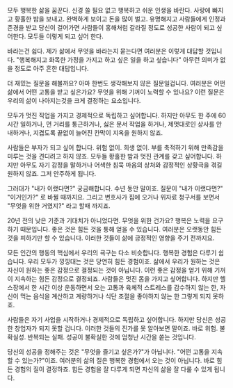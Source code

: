 모두 행복한 삶을 꿈꾼다. 신경 쓸 필요 없고 행복하고 쉬운 인생을 바란다. 사랑에 빠지고 황홀한 밤을 보내고. 완벽하게 보이고 돈을 많이 벌고. 유명해지고 사람들에게 인정과 존경을 받고 당신이 걸어가면 사람들이 홍해처럼 갈라질 정도로 성공한 사람이 되고 싶어한다. 모두들 이렇게 되고 싶어 한다.

바라는건 쉽다. 제가 삶에서 무엇을 바라는지 묻는다면 여러분은 이렇게 대답할 것입니다. "행복해지고 화목한 가정을 가지고 하고 싶은 일을 하고 싶습니다" 아무런 의미가 없을 정도로 아주 흔한 대답입니다. 

더 재밌는 질문을 해볼까요? 아마 한번도 생각해보지 않은 질문일겁니다. 여러분은 어떤 삶에서 어떤 고통을 받고 싶은가요? 무엇을 위해 기꺼이 노력할 수 있나요? 이런 질문은 우리의 삶이 나아지는것을 크게 결정하는 요소입니다.

모두가 멋진 직업을 가지고 경제적으로 독립하고 싶어합니다. 하지만 아무도 한 주에 60시간 일하거나, 먼 거리를 통근하거나, 싫은 문서 작업을 하거나, 제멋대로인 상사를 안내하거나, 지겹도록 끝없이 늘어진 칸막이 지옥을 원하지 않죠.

사람들은 부자가 되고 싶어 합니다. 위험 없이. 희생 없이. 부를 축적하기 위해 만족감을 미루는 것을 견디려고 하지 않죠. 모두들 황홀한 밤과 멋진 관계를 갖고 싶어합니다. 하지만 아무도 자기 감정을 말하거나 어색한 침묵 마음의 상처와 감정적인 상황극을 겪길 원하지 않죠. 그저 안주하게 됩니다.

그러대가 "내가 이랬다면?" 궁금해합니다. 수년 동안 말이죠. 질문이 "내가 이랬다면?" "이거인가?" 로 바뀔 때까지요. 그리고 변호사가 집에 오거나 위자료 청구서를 보면서 "무엇을 위한 거였지?" 라고 할때 까지죠.

20년 전의 낮은 기준과 기대치가 아니었다면. 무엇을 위한 건가요? 행복은 노력을 요구하기 때문입니다. 좋은 것은 힘든 것을 통해 얻을 수 있습니다. 여러분은 오랫동안 힘든 것을 피하기만 할 수 있습니다. 이러한 것들이 삶에 긍정적인 영향을 주기 전까지요.

모든 인간의 행동의 핵심에서 우리의 굑구는 다소 비슷합니다. 행복한 경험은 다루기 쉽습니다. 우리 모두가 낑낑대는 것은 당연히 힘든 경험이죠. 삶에서 우리가 원하는 것은 자신이 원하는 좋은 감정으로 결정되는 것이 아닙니다. 이런 좋은 감정을 얻기 위해 기꺼이 지속하는 힘든 감정으로 결정되죠. 사람들은 멋진 몸을 가지고 싶어합니다. 하지만 헬스장에서 한 시간 이상 운동하면서 오는 고통과 육체적 스트레스를 감수하지 않는 한, 자신이 먹는 음식을 계산하고 계량하거나 식단 조절을 좋아하지 않는 한 그렇게 되지 못하죠. 

사람들은 자기 사업을 시작하거나 경제적으로 독립하고 싶어합니다. 하지만 당신은 성공한 창업자가 되지 못할 겁니다. 이러한 것들의 진가를 못 알아보면 말이죠. 바로 위험. 불확실성. 반복되는 실패. 성공이 불확실한 것에 엄청난 시간을 쏟는 것입니다.

당신의 성공을 정해주는 것은 "무엇을 즐기고 싶은가?"가 아닙니다. "어떤 고통을 지속할 수 있는가?"이죠. 여러분의 삶의 질은 행복한 경험에서 오는 것이 아닙니다. 바로 힘든 경험의 질이 결정하죠. 힘든 경험을 잘 다루게 되면 자신의 삶을 잘 다룰 수 있게 됩니다.